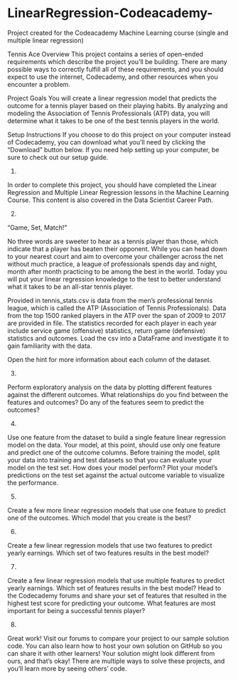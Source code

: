 # LinearRegression-Codeacademy-
Project created for the Codeacademy Machine Learning course (single and multiple linear regression) 


Tennis Ace
Overview
This project contains a series of open-ended requirements which describe the project you’ll be building. There are many possible ways to correctly fulfill all of these requirements, and you should expect to use the internet, Codecademy, and other resources when you encounter a problem.

Project Goals
You will create a linear regression model that predicts the outcome for a tennis player based on their playing habits. By analyzing and modeling the Association of Tennis Professionals (ATP) data, you will determine what it takes to be one of the best tennis players in the world.

Setup Instructions
If you choose to do this project on your computer instead of Codecademy, you can download what you’ll need by clicking the “Download” button below. If you need help setting up your computer, be sure to check out our setup guide.


1.
In order to complete this project, you should have completed the Linear Regression and Multiple Linear Regression lessons in the Machine Learning Course. This content is also covered in the Data Scientist Career Path.


2.
“Game, Set, Match!”

No three words are sweeter to hear as a tennis player than those, which indicate that a player has beaten their opponent. While you can head down to your nearest court and aim to overcome your challenger across the net without much practice, a league of professionals spends day and night, month after month practicing to be among the best in the world. Today you will put your linear regression knowledge to the test to better understand what it takes to be an all-star tennis player.

Provided in tennis_stats.csv is data from the men’s professional tennis league, which is called the ATP (Association of Tennis Professionals). Data from the top 1500 ranked players in the ATP over the span of 2009 to 2017 are provided in file. The statistics recorded for each player in each year include service game (offensive) statistics, return game (defensive) statistics and outcomes. Load the csv into a DataFrame and investigate it to gain familiarity with the data.

Open the hint for more information about each column of the dataset.

3.
Perform exploratory analysis on the data by plotting different features against the different outcomes. What relationships do you find between the features and outcomes? Do any of the features seem to predict the outcomes?

4.
Use one feature from the dataset to build a single feature linear regression model on the data. Your model, at this point, should use only one feature and predict one of the outcome columns. Before training the model, split your data into training and test datasets so that you can evaluate your model on the test set. How does your model perform? Plot your model’s predictions on the test set against the actual outcome variable to visualize the performance.

5.
Create a few more linear regression models that use one feature to predict one of the outcomes. Which model that you create is the best?

6.
Create a few linear regression models that use two features to predict yearly earnings. Which set of two features results in the best model?

7.
Create a few linear regression models that use multiple features to predict yearly earnings. Which set of features results in the best model?
Head to the Codecademy forums and share your set of features that resulted in the highest test score for predicting your outcome. What features are most important for being a successful tennis player?


8.
Great work! Visit our forums to compare your project to our sample solution code. You can also learn how to host your own solution on GitHub so you can share it with other learners! Your solution might look different from ours, and that’s okay! There are multiple ways to solve these projects, and you’ll learn more by seeing others’ code.
